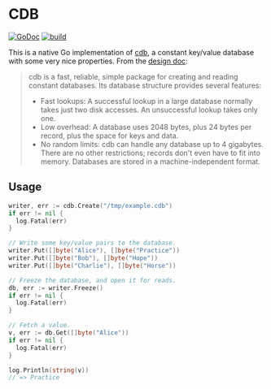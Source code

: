 CDB
===

[![GoDoc](https://godoc.org/github.com/colinmarc/cdb/web?status.svg)](https://godoc.org/github.com/colinmarc/hdfs) [![build](https://travis-ci.org/colinmarc/cdb.svg?branch=master)](https://travis-ci.org/colinmarc/hdfs)

This is a native Go implementation of [cdb][1], a constant key/value database
with some very nice properties. From the [design doc][1]:

> cdb is a fast, reliable, simple package for creating and reading constant databases. Its database structure provides several features:
> - Fast lookups: A successful lookup in a large database normally takes just two disk accesses. An unsuccessful lookup takes only one.
> - Low overhead: A database uses 2048 bytes, plus 24 bytes per record, plus the space for keys and data.
> - No random limits: cdb can handle any database up to 4 gigabytes. There are no other restrictions; records don't even have to fit into memory. Databases are stored in a machine-independent format.

[1]: http://cr.yp.to/cdb.html

Usage
-----

```go
writer, err := cdb.Create("/tmp/example.cdb")
if err != nil {
  log.Fatal(err)
}

// Write some key/value pairs to the database.
writer.Put([]byte("Alice"), []byte("Practice"))
writer.Put([]byte("Bob"), []byte("Hope"))
writer.Put([]byte("Charlie"), []byte("Horse"))

// Freeze the database, and open it for reads.
db, err := writer.Freeze()
if err != nil {
  log.Fatal(err)
}

// Fetch a value.
v, err := db.Get([]byte("Alice"))
if err != nil {
  log.Fatal(err)
}

log.Println(string(v))
// => Practice
```
